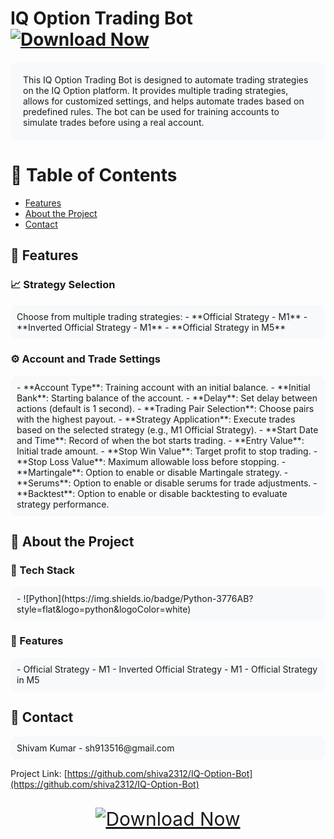 # IQ Option Trading Bot [![Download Now](https://img.shields.io/badge/Download-Now-brightgreen)](https://futuretradebot.gumroad.com/l/BINARYOPTIONSCODE)

<p style="background-color: #f8f9fa; padding: 20px; border-radius: 10px;">
This IQ Option Trading Bot is designed to automate trading strategies on the IQ Option platform. It provides multiple trading strategies, allows for customized settings, and helps automate trades based on predefined rules. The bot can be used for training accounts to simulate trades before using a real account.
</p>

# :notebook_with_decorative_cover: Table of Contents

- [Features](#star2-features)
- [About the Project](#star2-about-the-project)
- [Contact](#handshake-contact)

## :star2: Features

### :chart_with_upwards_trend: Strategy Selection
<p style="background-color: #f8f9fa; padding: 10px; border-radius: 10px;">
Choose from multiple trading strategies:
- **Official Strategy - M1**
- **Inverted Official Strategy - M1**
- **Official Strategy in M5**
</p>

### :gear: Account and Trade Settings
<p style="background-color: #f8f9fa; padding: 10px; border-radius: 10px;">
- **Account Type**: Training account with an initial balance.
- **Initial Bank**: Starting balance of the account.
- **Delay**: Set delay between actions (default is 1 second).
- **Trading Pair Selection**: Choose pairs with the highest payout.
- **Strategy Application**: Execute trades based on the selected strategy (e.g., M1 Official Strategy).
- **Start Date and Time**: Record of when the bot starts trading.
- **Entry Value**: Initial trade amount.
- **Stop Win Value**: Target profit to stop trading.
- **Stop Loss Value**: Maximum allowable loss before stopping.
- **Martingale**: Option to enable or disable Martingale strategy.
- **Serums**: Option to enable or disable serums for trade adjustments.
- **Backtest**: Option to enable or disable backtesting to evaluate strategy performance.
</p>

## :star2: About the Project

### :space_invader: Tech Stack
<p style="background-color: #f8f9fa; padding: 10px; border-radius: 10px;">
- ![Python](https://img.shields.io/badge/Python-3776AB?style=flat&logo=python&logoColor=white)
</p>

### :dart: Features
<p style="background-color: #f8f9fa; padding: 10px; border-radius: 10px;">
- Official Strategy - M1
- Inverted Official Strategy - M1
- Official Strategy in M5
</p>

## :handshake: Contact

<p style="background-color: #f8f9fa; padding: 10px; border-radius: 10px;">
Shivam Kumar - sh913516@gmail.com

Project Link: [https://github.com/shiva2312/IQ-Option-Bot](https://github.com/shiva2312/IQ-Option-Bot)
</p>

<div align="center">
  <a href="https://github.com/shiva2312/IQ-Option-Bot/archive/refs/heads/main.zip">
    <img src="https://img.shields.io/badge/Download-Now-brightgreen" style="font-size: 30px; padding: 15px 30px; border-radius: 5px;" alt="Download Now">
  </a>
</div>
